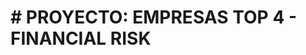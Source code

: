 <h1> # PROYECTO: EMPRESAS TOP 4 - FINANCIAL RISK </h1>
<img scr:https //github.com/user-attachments/assets/d978dfac-058e-4b02-ba59-463dbd1ce7de >
